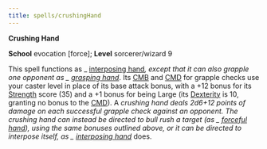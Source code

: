 ```yaml
---
title: spells/crushingHand
---
```

 **Crushing Hand**

**School** evocation [force]; **Level** sorcerer/wizard 9

This spell functions as _ [interposing hand](interposingHand.md#_interposing-hand)_, except that it can also grapple one opponent as _ [grasping hand](graspingHand.md#_grasping-hand)_. Its [CMB](../combat.md#_combat-maneuver-bonus) and [CMD](../combat.md#_combat-maneuver-defense) for grapple checks use your caster level in place of its base attack bonus, with a +12 bonus for its [Strength](../gettingStarted.md#_strength) score (35) and a +1 bonus for being Large (its [Dexterity](../gettingStarted.md#_dexterity) is 10, granting no bonus to the [CMD](../combat.md#_combat-maneuver-defense)). A _crushing hand _deals 2d6+12 points of damage on each successful grapple check against an opponent. The _crushing hand_ can instead be directed to bull rush a target (as _ [forceful hand](forcefulHand.md#_forceful-hand)_), using the same bonuses outlined above, or it can be directed to interpose itself, as _ [interposing hand](interposingHand.md#_interposing-hand)_ does.

